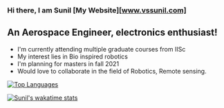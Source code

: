 ### Hi there, I am Sunil [My Website][www.vssunil.com]

## An Aerospace Engineer, electronics enthusiast!
- I'm currently attending multiple graduate courses from IISc
- My interest lies in Bio inspired robotics
- I'm planning for masters in fall 2021 
- Would love to collaborate in the field of Robotics, Remote sensing.

[![Top Languages](https://github-readme-stats.vercel.app/api/top-langs/?username=PVSSLR&layout=compact)](https://github.com/anuraghazra/github-readme-stats)

[![Sunil's wakatime stats](https://github-readme-stats.vercel.app/api/wakatime?username=1fcde4a9-eb12-42c6-aeb3-1aca05e147d9)](https://github.com/anuraghazra/github-readme-stats&v=2)

